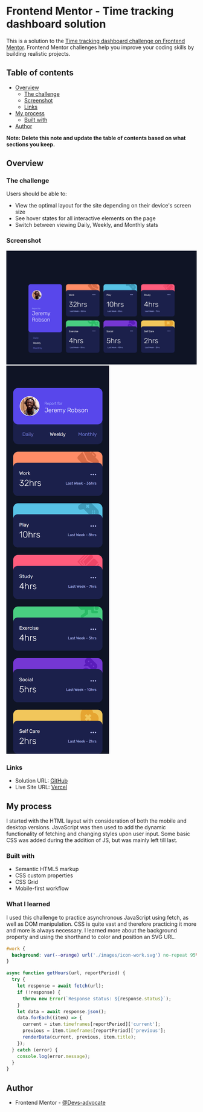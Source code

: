 # Frontend Mentor - Time tracking dashboard solution

This is a solution to the [Time tracking dashboard challenge on Frontend Mentor](https://www.frontendmentor.io/challenges/time-tracking-dashboard-UIQ7167Jw). Frontend Mentor challenges help you improve your coding skills by building realistic projects.

## Table of contents

- [Overview](#overview)
  - [The challenge](#the-challenge)
  - [Screenshot](#screenshot)
  - [Links](#links)
- [My process](#my-process)
  - [Built with](#built-with)
- [Author](#author)

**Note: Delete this note and update the table of contents based on what sections you keep.**

## Overview

### The challenge

Users should be able to:

- View the optimal layout for the site depending on their device's screen size
- See hover states for all interactive elements on the page
- Switch between viewing Daily, Weekly, and Monthly stats

### Screenshot

![Desktop](./design/timetrackerdesktop.png)
![Mobile](./design/timetrackermobile.png)

### Links

- Solution URL: [GitHub](https://github.com/Devs-advocate/FEM-Time-Tracking-Dashboard)
- Live Site URL: [Vercel](https://fem-time-tracking-dashboard.vercel.app/)

## My process

I started with the HTML layout with consideration of both the mobile and desktop versions. JavaScript was then used to add the dynamic functionality of fetching and changing styles upon user input. Some basic CSS was added during the addition of JS, but was mainly left till last.

### Built with

- Semantic HTML5 markup
- CSS custom properties
- CSS Grid
- Mobile-first workflow

### What I learned

I used this challenge to practice asynchronous JavaScript using fetch, as well as DOM manipulation. CSS is quite vast and therefore practicing it more and more is always necessary. I learned more about the background property and using the shorthand to color and position an SVG URL.

```css
#work {
  background: var(--orange) url('./images/icon-work.svg') no-repeat 95% -12%;
}
```

```js
async function getHours(url, reportPeriod) {
  try {
    let response = await fetch(url);
    if (!response) {
      throw new Error(`Response status: ${response.status}`);
    }
    let data = await response.json();
    data.forEach((item) => {
      current = item.timeframes[reportPeriod]['current'];
      previous = item.timeframes[reportPeriod]['previous'];
      renderData(current, previous, item.title);
    });
  } catch (error) {
    console.log(error.message);
  }
}
```

## Author

- Frontend Mentor - [@Devs-advocate](https://www.frontendmentor.io/profile/yourusername)
